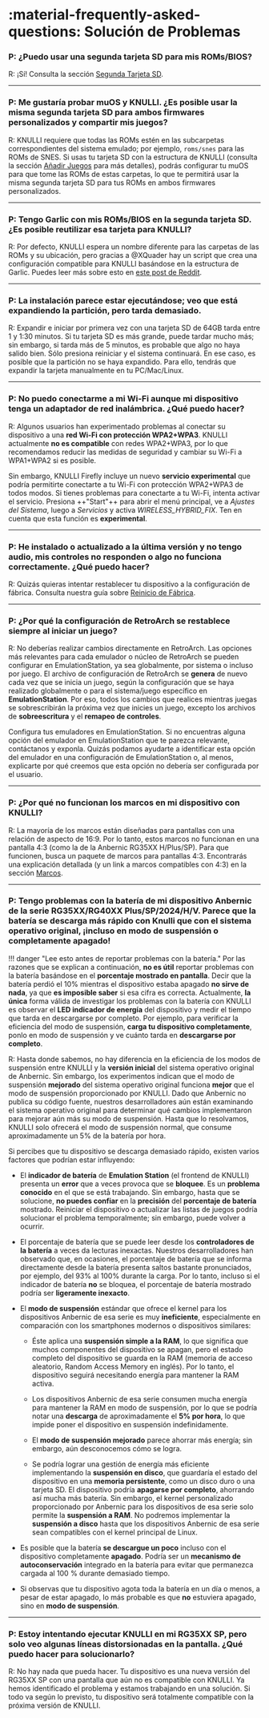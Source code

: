 # :material-frequently-asked-questions: Solución de Problemas

### P: ¿Puedo usar una segunda tarjeta SD para mis ROMs/BIOS?

R: ¡Sí! Consulta la sección [Segunda Tarjeta SD](../../play/add-games/second-sd-card).

---

### P: Me gustaría probar muOS y KNULLI. ¿Es posible usar la misma segunda tarjeta SD para ambos firmwares personalizados y compartir mis juegos?

R: KNULLI requiere que todas las ROMs estén en las subcarpetas correspondientes del sistema emulado; por ejemplo, `roms/snes` para las ROMs de SNES. Si usas tu tarjeta SD con la estructura de KNULLI (consulta la sección [Añadir Juegos](../../play/add-games) para más detalles), podrás configurar tu muOS para que tome las ROMs de estas carpetas, lo que te permitirá usar la misma segunda tarjeta SD para tus ROMs en ambos firmwares personalizados.

---

### P: Tengo Garlic con mis ROMs/BIOS en la segunda tarjeta SD. ¿Es posible reutilizar esa tarjeta para KNULLI?

R: Por defecto, KNULLI espera un nombre diferente para las carpetas de las ROMs y su ubicación, pero gracias a @XQuader hay un script que crea una configuración compatible para KNULLI basándose en la estructura de Garlic. Puedes leer más sobre esto en [este post de Reddit](https://www.reddit.com/r/RG35XX/comments/12zxs8t/how_to_get_garlicos_roms_folders_working_in/).

---

### P: La instalación parece estar ejecutándose; veo que está expandiendo la partición, pero tarda demasiado.

R: Expandir e iniciar por primera vez con una tarjeta SD de 64GB tarda entre 1 y 1:30 minutos. Si tu tarjeta SD es más grande, puede tardar mucho más; sin embargo, si tarda más de 5 minutos, es probable que algo no haya salido bien. Sólo presiona reiniciar y el sistema continuará. En ese caso, es posible que la partición no se haya expandido. Para ello, tendrás que expandir la tarjeta manualmente en tu PC/Mac/Linux.

---

### P: No puedo conectarme a mi Wi-Fi aunque mi dispositivo tenga un adaptador de red inalámbrica. ¿Qué puedo hacer?

R: Algunos usuarios han experimentado problemas al conectar su dispositivo a una **red Wi-Fi con protección WPA2+WPA3**. KNULLI actualmente **no es compatible** con redes WPA2+WPA3, por lo que recomendamos reducir las medidas de seguridad y cambiar su Wi-Fi a WPA1+WPA2 si es posible.

Sin embargo, KNULLI Firefly incluye un nuevo **servicio experimental** que podría permitirte conectarte a tu Wi-Fi con protección WPA2+WPA3 de todos modos. Si tienes problemas para conectarte a tu Wi-Fi, intenta activar el servicio. Presiona ++"Start"++ para abrir el menú principal, ve a *Ajustes del Sistema*, luego a *Servicios* y activa *WIRELESS_HYBRID_FIX*. Ten en cuenta que esta función es **experimental**.

---

### P: He instalado o actualizado a la última versión y no tengo audio, mis controles no responden o algo no funciona correctamente. ¿Qué puedo hacer?

R: Quizás quieras intentar restablecer tu dispositivo a la configuración de fábrica. Consulta nuestra guía sobre [Reinicio de Fábrica](../../configure/reset-to-factory-settings).

---

### P: ¿Por qué la configuración de RetroArch se restablece siempre al iniciar un juego?

R: No deberías realizar cambios directamente en RetroArch. Las opciones más relevantes para cada emulador o núcleo de RetroArch se pueden configurar en EmulationStation, ya sea globalmente, por sistema o incluso por juego. El archivo de configuración de RetroArch se **genera** de nuevo cada vez que se inicia un juego, según la configuración que se haya realizado globalmente o para el sistema/juego específico en **EmulationStation**. Por eso, todos los cambios que realices mientras juegas se sobrescribirán la próxima vez que inicies un juego, excepto los archivos de **sobreescritura** y el **remapeo de controles**.

Configura tus emuladores en EmulationStation. Si no encuentras alguna opción del emulador en EmulationStation que te parezca relevante, contáctanos y exponla. Quizás podamos ayudarte a identificar esta opción del emulador en una configuración de EmulationStation o, al menos, explicarte por qué creemos que esta opción no debería ser configurada por el usuario.

---

### P: ¿Por qué no funcionan los marcos en mi dispositivo con KNULLI?

R: La mayoría de los marcos están diseñadas para pantallas con una relación de aspecto de 16:9. Por lo tanto, estos marcos no funcionan en una pantalla 4:3 (como la de la Anbernic RG35XX H/Plus/SP). Para que funcionen, busca un paquete de marcos para pantallas 4:3. Encontrarás una explicación detallada (y un link a marcos compatibles con 4:3) en la sección [Marcos](../../configure/customization/bezel-decorations).

---

### P: Tengo problemas con la batería de mi dispositivo Anbernic de la serie RG35XX/RG40XX Plus/SP/2024/H/V. Parece que la batería se descarga más rápido con Knulli que con el sistema operativo original, ¡incluso en modo de suspensión o completamente apagado!

!!! danger "Lee esto antes de reportar problemas con la batería."
    Por las razones que se explican a continuación, **no es útil** reportar problemas con la batería basándose en el **porcentaje mostrado en pantalla**. Decir que la batería perdió el 10% mientras el dispositivo estaba apagado **no sirve de nada**, ya que **es imposible saber** si esa cifra es correcta.
    Actualmente, **la única** forma válida de investigar los problemas con la batería con KNULLI es observar el **LED indicador de energía** del dispositivo y medir el tiempo que tarda en descargarse por completo. Por ejemplo, para verificar la eficiencia del modo de suspensión, **carga tu dispositivo completamente**, ponlo en modo de suspensión y ve cuánto tarda en **descargarse por completo**.

R: Hasta donde sabemos, no hay diferencia en la eficiencia de los modos de suspensión entre KNULLI y la **versión inicial** del sistema operativo original de Anbernic. Sin embargo, los experimentos indican que el modo de suspensión **mejorado** del sistema operativo original funciona **mejor** que el modo de suspensión proporcionado por KNULLI. Dado que Anbernic no publica su código fuente, nuestros desarrolladores aún están examinando el sistema operativo original para determinar qué cambios implementaron para mejorar aún más su modo de suspensión. Hasta que lo resolvamos, KNULLI solo ofrecerá el modo de suspensión normal, que consume aproximadamente un 5% de la batería por hora.

Si percibes que tu dispositivo se descarga demasiado rápido, existen varios factores que podrían estar influyendo:

* El **indicador de batería** de **Emulation Station** (el frontend de KNULLI) presenta un **error** que a veces provoca que se **bloquee**. Es un **problema conocido** en el que se está trabajando. Sin embargo, hasta que se solucione, **no puedes confiar** en la **precisión** del **porcentaje de batería** mostrado. Reiniciar el dispositivo o actualizar las listas de juegos podría solucionar el problema temporalmente; sin embargo, puede volver a ocurrir.

* El porcentaje de batería que se puede leer desde los **controladores de la batería** a veces da lecturas inexactas. Nuestros desarrolladores han observado que, en ocasiones, el porcentaje de batería que se informa directamente desde la batería presenta saltos bastante pronunciados, por ejemplo, del 93% al 100% durante la carga. Por lo tanto, incluso si el indicador de batería **no** se bloquea, el porcentaje de batería mostrado podría ser **ligeramente inexacto**.

* El **modo de suspensión** estándar que ofrece el kernel para los dispositivos Anbernic de esa serie es muy **ineficiente**, especialmente en comparación con los smartphones modernos o dispositivos similares:

    * Éste aplica una **suspensión simple a la RAM**, lo que significa que muchos componentes del dispositivo se apagan, pero el estado completo del dispositivo se guarda en la RAM (memoria de acceso aleatorio, Random Access Memory en inglés). Por lo tanto, el dispositivo seguirá necesitando energía para mantener la RAM activa.

    * Los dispositivos Anbernic de esa serie consumen mucha energía para mantener la RAM en modo de suspensión, por lo que se podría notar una **descarga** de aproximadamente el **5% por hora**, lo que impide poner el dispositivo en suspensión indefinidamente.

    * El **modo de suspensión mejorado** parece ahorrar más energía; sin embargo, aún desconocemos cómo se logra.

    * Se podría lograr una gestión de energía más eficiente implementando la **suspensión en disco**, que guardaría el estado del dispositivo en una **memoria persistente**, como un disco duro o una tarjeta SD. El dispositivo podría **apagarse por completo**, ahorrando así mucha más batería. Sin embargo, el kernel personalizado proporcionado por Anbernic para los dispositivos de esa serie solo permite la **suspensión a RAM**. No podremos implementar la **suspensión a disco** hasta que los dispositivos Anbernic de esa serie sean compatibles con el kernel principal de Linux.

* Es posible que la batería **se descargue un poco** incluso con el dispositivo completamente **apagado**. Podría ser un **mecanismo de autoconservación** integrado en la batería para evitar que permanezca cargada al 100 % durante demasiado tiempo.

* Si observas que tu dispositivo agota toda la batería en un día o menos, a pesar de estar apagado, lo más probable es que **no** estuviera apagado, sino en **modo de suspensión**.

---

### P: Estoy intentando ejecutar KNULLI en mi RG35XX SP, pero solo veo algunas líneas distorsionadas en la pantalla. ¿Qué puedo hacer para solucionarlo?

R: No hay nada que pueda hacer. Tu dispositivo es una nueva versión del RG35XX SP con una pantalla que aún no es compatible con KNULLI. Ya hemos identificado el problema y estamos trabajando en una solución. Si todo va según lo previsto, tu dispositivo será totalmente compatible con la próxima versión de KNULLI.
